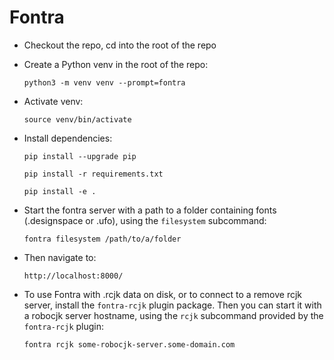 # Fontra

- Checkout the repo, cd into the root of the repo

- Create a Python venv in the root of the repo:

    `python3 -m venv venv --prompt=fontra`

- Activate venv:

    `source venv/bin/activate`

- Install dependencies:

    `pip install --upgrade pip`

    `pip install -r requirements.txt`

    `pip install -e .`

- Start the fontra server with a path to a folder containing fonts (.designspace or .ufo), using the `filesystem` subcommand:

    `fontra filesystem /path/to/a/folder`

- Then navigate to:

    `http://localhost:8000/`

- To use Fontra with .rcjk data on disk, or to connect to a remove rcjk server, install the `fontra-rcjk` plugin package. Then you can start it with a robocjk server hostname, using the `rcjk` subcommand provided by the `fontra-rcjk` plugin:

    `fontra rcjk some-robocjk-server.some-domain.com`
